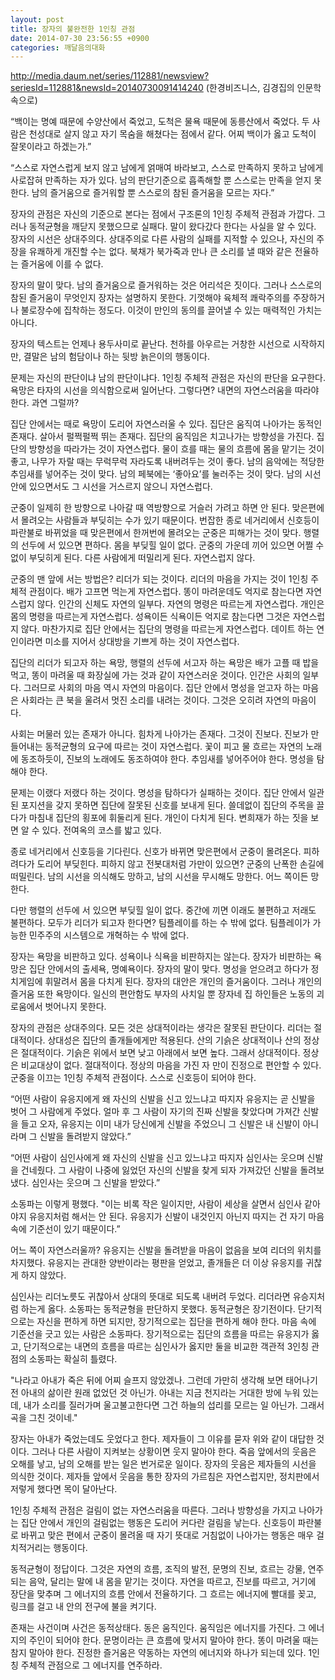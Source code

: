 ```yaml
---
layout: post
title: 장자의 불완전한 1인칭 관점
date: 2014-07-30 23:56:55 +0900
categories: 깨달음의대화
---
```

http://media.daum.net/series/112881/newsview?seriesId=112881&newsId=20140730091414240 (한경비즈니스, 김경집의 인문학속으로) 

  


“백이는 명예 때문에 수양산에서 죽었고, 도척은 물욕 때문에 동릉산에서 죽었다. 두 사람은 천성대로 살지 않고 자기 목숨을 해쳤다는 점에서 같다. 어찌 백이가 옳고 도척이 잘못이라고 하겠는가.”

  


“스스로 자연스럽게 보지 않고 남에게 얽매여 바라보고, 스스로 만족하지 못하고 남에게 사로잡혀 만족하는 자가 있다. 남의 판단기준으로 흡족해할 뿐 스스로는 만족을 얻지 못한다. 남의 즐거움으로 즐거워할 뿐 스스로의 참된 즐거움을 모르는 자다.” 

  


장자의 관점은 자신의 기준으로 본다는 점에서 구조론의 1인칭 주체적 관점과 가깝다. 그러나 동적균형을 깨닫지 못했으므로 실패다. 말이 왔다갔다 한다는 사실을 알 수 있다. 장자의 시선은 상대주의다. 상대주의로 다른 사람의 실패를 지적할 수 있으나, 자신의 주장을 유쾌하게 개진할 수는 없다. 북채가 북가죽과 만나 큰 소리를 낼 때와 같은 전율하는 즐거움에 이를 수 없다. 

  


장자의 말이 맞다. 남의 즐거움으로 즐거워하는 것은 어리석은 짓이다. 그러나 스스로의 참된 즐거움이 무엇인지 장자는 설명하지 못한다. 기껏해야 육체적 쾌락주의를 주장하거나 불로장수에 집착하는 정도다. 이것이 만인의 동의를 끌어낼 수 있는 매력적인 가치는 아니다. 

  


장자의 텍스트는 언제나 용두사미로 끝난다. 천하를 아우르는 거창한 시선으로 시작하지만, 결말은 남의 험담이나 하는 뒷방 늙은이의 행동이다. 

  


문제는 자신의 판단이냐 남의 판단이냐다. 1인칭 주체적 관점은 자신의 판단을 요구한다. 욕망은 타자의 시선을 의식함으로써 일어난다. 그렇다면? 내면의 자연스러움을 따라야 한다. 과연 그럴까? 

  


집단 안에서는 때로 욕망이 도리어 자연스러울 수 있다. 집단은 움직여 나아가는 동적인 존재다. 살아서 펄쩍펄쩍 뛰는 존재다. 집단의 움직임은 치고나가는 방향성을 가진다. 집단의 방향성을 따라가는 것이 자연스럽다. 물이 흐를 때는 물의 흐름에 몸을 맡기는 것이 좋고, 나무가 자랄 때는 무럭무럭 자라도록 내버려두는 것이 좋다. 남의 음악에는 적당한 추임새를 넣어주는 것이 맞다. 남의 페북에는 ‘좋아요’를 눌러주는 것이 맞다. 남의 시선 안에 있으면서도 그 시선을 거스르지 않으니 자연스럽다. 

  


군중이 일제히 한 방향으로 나아갈 때 역방향으로 거슬러 가려고 하면 안 된다. 맞은편에서 몰려오는 사람들과 부딪히는 수가 있기 때문이다. 번잡한 종로 네거리에서 신호등이 파란불로 바뀌었을 때 맞은편에서 한꺼번에 몰려오는 군중은 피해가는 것이 맞다. 행렬의 선두에 서 있으면 편하다. 몸을 부딪힐 일이 없다. 군중의 가운데 끼어 있으면 어쩔 수 없이 부딪히게 된다. 다른 사람에게 떠밀리게 된다. 자연스럽지 않다. 

  


군중의 맨 앞에 서는 방법은? 리더가 되는 것이다. 리더의 마음을 가지는 것이 1인칭 주체적 관점이다. 배가 고프면 먹는게 자연스럽다. 똥이 마려운데도 억지로 참는다면 자연스럽지 않다. 인간의 신체도 자연의 일부다. 자연의 명령은 따르는게 자연스럽다. 개인은 몸의 명령을 따르는게 자연스럽다. 성욕이든 식욕이든 억지로 참는다면 그것은 자연스럽지 않다. 마찬가지로 집단 안에서는 집단의 명령을 따르는게 자연스럽다. 데이트 하는 연인이라면 미소를 지어서 상대방을 기쁘게 하는 것이 자연스럽다. 

  


집단의 리더가 되고자 하는 욕망, 행렬의 선두에 서고자 하는 욕망은 배가 고플 때 밥을 먹고, 똥이 마려울 때 화장실에 가는 것과 같이 자연스러운 것이다. 인간은 사회의 일부다. 그러므로 사회의 마음 역시 자연의 마음이다. 집단 안에서 명성을 얻고자 하는 마음은 사회라는 큰 북을 울려서 멋진 소리를 내려는 것이다. 그것은 오히려 자연의 마음이다. 

  


사회는 머물러 있는 존재가 아니다. 힘차게 나아가는 존재다. 그것이 진보다. 진보가 만들어내는 동적균형의 요구에 따르는 것이 자연스럽다. 꽃이 피고 물 흐르는 자연의 노래에 동조하듯이, 진보의 노래에도 동조하여야 한다. 추임새를 넣어주어야 한다. 명성을 탐해야 한다. 

  


문제는 이랬다 저랬다 하는 것이다. 명성을 탐하다가 실패하는 것이다. 집단 안에서 일관된 포지션을 갖지 못하면 집단에 잘못된 신호를 보내게 된다. 쓸데없이 집단의 주목을 끌다가 마침내 집단의 횡포에 휘둘리게 된다. 개인이 다치게 된다. 변희재가 하는 짓을 보면 알 수 있다. 전여옥의 코스를 밟고 있다. 

  


종로 네거리에서 신호등을 기다린다. 신호가 바뀌면 맞은편에서 군중이 몰려온다. 피하려다가 도리어 부딪힌다. 피하지 않고 전봇대처럼 가만이 있으면? 군중의 난폭한 손길에 떠밀린다. 남의 시선을 의식해도 망하고, 남의 시선을 무시해도 망한다. 어느 쪽이든 망한다. 

  


다만 행렬의 선두에 서 있으면 부딪힐 일이 없다. 중간에 끼면 이래도 불편하고 저래도 불편하다. 모두가 리더가 되고자 한다면? 팀플레이를 하는 수 밖에 없다. 팀플레이가 가능한 민주주의 시스템으로 개혁하는 수 밖에 없다. 

  


장자는 욕망을 비판하고 있다. 성욕이나 식욕을 비판하지는 않는다. 장자가 비판하는 욕망은 집단 안에서의 출세욕, 명예욕이다. 장자의 말이 맞다. 명성을 얻으려고 하다가 정치게임에 휘말려서 몸을 다치게 된다. 장자의 대안은 개인의 즐거움이다. 그러나 개인의 즐거움 또한 욕망이다. 일신의 편안함도 부자의 사치일 뿐 장자네 집 하인들은 노동의 괴로움에서 벗어나지 못한다. 

  


장자의 관점은 상대주의다. 모든 것은 상대적이라는 생각은 잘못된 판단이다. 리더는 절대적이다. 상대성은 집단의 졸개들에게만 적용된다. 산의 기슭은 상대적이나 산의 정상은 절대적이다. 기슭은 위에서 보면 낮고 아래에서 보면 높다. 그래서 상대적이다. 정상은 비교대상이 없다. 절대적이다. 정상의 마음을 가진 자 만이 진정으로 편안할 수 있다. 군중을 이끄는 1인칭 주체적 관점이다. 스스로 신호등이 되어야 한다. 

  


“어떤 사람이 유응지에게 왜 자신의 신발을 신고 있느냐고 따지자 유응지는 곧 신발을 벗어 그 사람에게 주었다. 얼마 후 그 사람이 자기의 진짜 신발을 찾았다며 가져간 신발을 들고 오자, 유응지는 이미 내가 당신에게 신발을 주었으니 그 신발은 내 신발이 아니라며 그 신발을 돌려받지 않았다.” 

  


“어떤 사람이 심인사에게 왜 자신의 신발을 신고 있느냐고 따지자 심인사는 웃으며 신발을 건네줬다. 그 사람이 나중에 잃었던 자신의 신발을 찾게 되자 가져갔던 신발을 돌려보냈다. 심인사는 웃으며 그 신발을 받았다.” 

  


소동파는 이렇게 평했다. "이는 비록 작은 일이지만, 사람이 세상을 살면서 심인사 같아야지 유응지처럼 해서는 안 된다. 유응지가 신발이 내것인지 아닌지 따지는 건 자기 마음속에 기준선이 있기 때문이다.” 

  


어느 쪽이 자연스러울까? 유응지는 신발을 돌려받을 마음이 없음을 보여 리더의 위치를 차지했다. 유응지는 관대한 양반이라는 평판을 얻었고, 졸개들은 더 이상 유응지를 귀찮게 하지 않았다. 

  


심인사는 리더노릇도 귀찮아서 상대의 뜻대로 되도록 내버려 두었다. 리더라면 유승지처럼 하는게 옳다. 소동파는 동적균형을 판단하지 못했다. 동적균형은 장기전이다. 단기적으로는 자신을 편하게 하면 되지만, 장기적으로는 집단을 편하게 해야 한다. 마음 속에 기준선을 긋고 있는 사람은 소동파다. 장기적으로는 집단의 흐름을 따르는 유응지가 옳고, 단기적으로는 내면의 흐름을 따르는 심인사가 옳지만 둘을 비교한 객관적 3인칭 관점의 소동파는 확실히 틀렸다. 

  


"나라고 아내가 죽은 뒤에 어찌 슬프지 않았겠나. 그런데 가만히 생각해 보면 태어나기 전 아내의 삶이란 원래 없었던 것 아닌가. 아내는 지금 천지라는 거대한 방에 누워 있는데, 내가 소리를 질러가며 울고불고한다면 그건 하늘의 섭리를 모르는 일 아닌가. 그래서 곡을 그친 것이네."

  


장자는 아내가 죽었는데도 웃었다고 한다. 제자들이 그 이유를 묻자 위와 같이 대답한 것이다. 그러나 다른 사람이 지켜보는 상황이면 웃지 말아야 한다. 죽음 앞에서의 웃음은 오해를 낳고, 남의 오해를 받는 일은 번거로운 일이다. 장자의 웃음은 제자들의 시선을 의식한 것이다. 제자들 앞에서 웃음을 통한 장자의 가르침은 자연스럽지만, 정치판에서 저렇게 했다면 목이 달아난다. 

  


1인칭 주체적 관점은 걸림이 없는 자연스러움을 따른다. 그러나 방향성을 가지고 나아가는 집단 안에서 개인의 걸림없는 행동은 도리어 커다란 걸림을 낳는다. 신호등이 파란불로 바뀌고 맞은 편에서 군중이 몰려올 때 자기 뜻대로 거침없이 나아가는 행동은 매우 걸치적거리는 행동이다. 

  


동적균형이 정답이다. 그것은 자연의 흐름, 조직의 발전, 문명의 진보, 흐르는 강물, 연주되는 음악, 달리는 말에 내 몸을 맡기는 것이다. 자연을 따르고, 진보를 따르고, 거기에 장단을 맞추며 그 에너지의 흐름 안에서 전율하기다. 그 흐르는 에너지에 빨대를 꽂고, 링크를 걸고 내 안의 전구에 불을 켜기다. 

  


존재는 사건이며 사건은 동적상태다. 동은 움직인다. 움직임은 에너지를 가진다. 그 에너지의 주인이 되어야 한다. 문명이라는 큰 흐름에 맞서지 말아야 한다. 똥이 마려울 때는 참지 말아야 한다. 진정한 즐거움은 약동하는 자연의 에너지와 하나가 되는데 있다. 1인칭 주체적 관점으로 그 에너지를 연주하라.